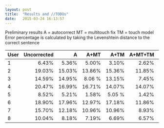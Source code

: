 ```yaml
---
layout: post
title:  "Results and //TODOs"
date:   2015-03-24 16:13:57
---
```


Preliminary results
A = autocorrect
MT = multitouch fix
TM = touch model
Error percentage is calculated by taking the Levenshtein distance to the correct sentence

| User          | Uncorrected   |   A   |  A+MT  |  A+TM  |  A+MT+TM  | Sentences |
| ------------- | -------------:| -----:| ------:| ------:| ---------:| ---------:|
| 1 	        |  6.43% 		| 5.36% |  5.00% | 	3.10% | 	2.62% | 		32| 24-03 15:53
| 2 	        |  19.03%		|15.03% | 13.86% | 15.36% |    11.85% |			25| 17-03 16:28
| 3 	        |  14.59%    	|14.95% | 8.06 % | 13.15% | 	7.45% |			77| 24-03 18:56
| 4 	        |  20.47% 		|16.99% | 16.71% | 14.07% |    14.07% |			24| 27-03 15:51 (24-03 16:08)
| 5 	        |  8.52% 	 	| 5.21% |  1.58% | 5.05 % | 	1.42% |			23| 24-03 14:55
| 6 	        |  18.90%		|17.96% | 12.97% | 17.18% |    11.86% |			55| 27-03 16:08 (24-03 16:15)
| 7 	        |  15.70%		|12.18% | 10.96% | 10.96% | 	8.93% | 		29| 24-03 19:59
| 8 	        |  10.04%		| 8.18% |  7.19% | 	6.69% | 	6.57% | 		33| 18-03 16:00